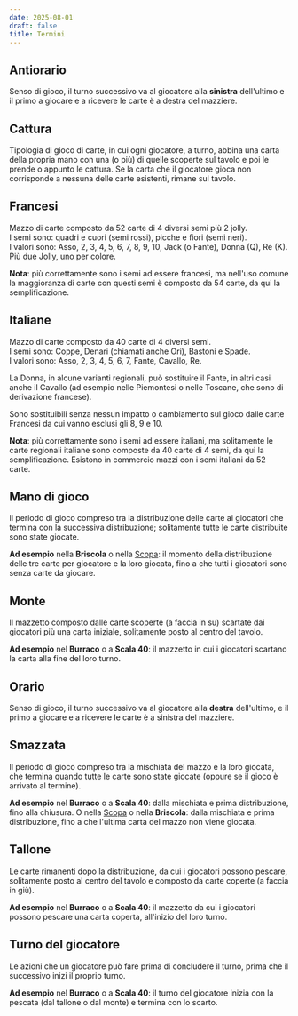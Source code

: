 ```yaml
---
date: 2025-08-01
draft: false
title: Termini
---
```

## Antiorario
Senso di gioco, il turno successivo va al giocatore alla **sinistra** dell'ultimo e il primo a giocare e a ricevere le carte è a destra del mazziere.

## Cattura
Tipologia di gioco di carte, in cui ogni giocatore, a turno, abbina una carta della propria mano con una (o più) di quelle scoperte sul tavolo e poi le prende o appunto le cattura. Se la carta che il giocatore gioca non corrisponde a nessuna delle carte esistenti, rimane sul tavolo.

## Francesi
Mazzo di carte composto da 52 carte di 4 diversi semi più 2 jolly.  
I semi sono: quadri e cuori (semi rossi), picche e fiori (semi neri).  
I valori sono: Asso, 2, 3, 4, 5, 6, 7, 8, 9, 10, Jack (o Fante), Donna (Q), Re (K). Più due Jolly, uno per colore.  

**Nota**: più correttamente sono i semi ad essere francesi, ma nell'uso comune la maggioranza di carte con questi semi è composto da 54 carte, da qui la semplificazione.

## Italiane
Mazzo di carte composto da 40 carte di 4 diversi semi.  
I semi sono: Coppe, Denari (chiamati anche Ori), Bastoni e Spade.  
I valori sono: Asso, 2, 3, 4, 5, 6, 7, Fante, Cavallo, Re.  

La Donna, in alcune varianti regionali, può sostituire il Fante, in altri casi anche il Cavallo (ad esempio nelle Piemontesi o nelle Toscane, che sono di derivazione francese).

Sono sostituibili senza nessun impatto o cambiamento sul gioco dalle carte Francesi da cui vanno esclusi gli 8, 9 e 10.

**Nota**: più correttamente sono i semi ad essere italiani, ma solitamente le carte regionali italiane sono composte da 40 carte di 4 semi, da qui la semplificazione.
Esistono in commercio mazzi con i semi italiani da 52 carte.

## Mano di gioco
Il periodo di gioco compreso tra la distribuzione delle carte ai giocatori che termina con la successiva distribuzione; solitamente tutte le carte distribuite sono state giocate.

**Ad esempio** nella **Briscola** o nella [Scopa](/giochi/scopa): il momento della distribuzione delle tre carte per giocatore e la loro giocata, fino a che tutti i giocatori sono senza carte da giocare.

## Monte
Il mazzetto composto dalle carte scoperte (a faccia in su) scartate dai giocatori più una carta 
iniziale, solitamente posto al centro del tavolo.

**Ad esempio** nel **Burraco** o a **Scala 40**: il mazzetto in cui i giocatori scartano la carta alla fine del loro turno.

## Orario
Senso di gioco, il turno successivo va al giocatore alla **destra** dell'ultimo, e il primo a giocare e a ricevere le carte è a sinistra del mazziere.

## Smazzata
Il periodo di gioco compreso tra la mischiata del mazzo e la loro giocata, che termina quando tutte le carte sono state giocate (oppure se il gioco è arrivato al termine).

**Ad esempio** nel **Burraco** o a **Scala 40**: dalla mischiata e prima distribuzione, fino alla chiusura.
O nella [Scopa](/giochi/scopa) o nella **Briscola**: dalla mischiata e prima distribuzione, fino a che l'ultima carta del mazzo non viene giocata.

## Tallone
Le carte rimanenti dopo la distribuzione, da cui i giocatori possono pescare, solitamente posto al centro del tavolo e composto da carte coperte (a faccia in giù).

**Ad esempio** nel **Burraco** o a **Scala 40**: il mazzetto da cui i giocatori possono pescare una carta coperta, all'inizio del loro turno.

## Turno del giocatore
Le azioni che un giocatore può fare prima di concludere il turno, prima che il successivo inizi il proprio turno.

**Ad esempio** nel **Burraco** o a **Scala 40**: il turno del giocatore inizia con la pescata (dal tallone o dal monte) e termina con lo scarto.
